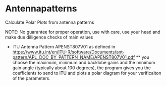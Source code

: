 # Antennapatterns
Calculate Polar Plots from antenna patterns

NOTE: No guarantee for proper operation, use with care, use your head and make due dilligence checks of main values

*  ITU Antenna Pattern APENST807V01 as defined in https://www.itu.int/en/ITU-R/software/Documents/ant-pattern/APL_DOC_BY_PATTERN_NAME/APENST807V01.pdf
** you choose the maximum, minimum and backlobe gains and the minimum gain angle (typically about 100 degrees), the program gives you the coefficients to send to ITU and plots a polar diagram for your verificaiton of the parameters.
